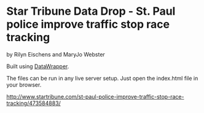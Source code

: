 Star Tribune Data Drop - St. Paul police improve traffic stop race tracking
================

by Rilyn Eischens and MaryJo Webster

Built using [DataWrapper](https://github.com/datawrapper/datawrapper).

The files can be run in any live server setup. Just open the index.html file in your browser.

http://www.startribune.com/st-paul-police-improve-traffic-stop-race-tracking/473584883/